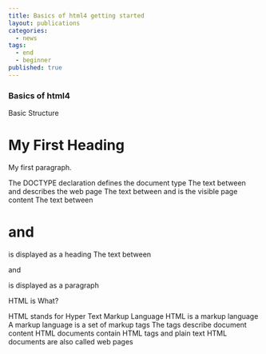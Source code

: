 ```yaml
---
title: Basics of html4 getting started
layout: publications
categories: 
  - news
tags: 
  - end
  - beginner
published: true
---
```


### Basics of html4

Basic Structure

<!DOCTYPE html>
<html>
<body>

<h1>My First Heading</h1>

<p>My first paragraph.</p>

</body>
</html>

The DOCTYPE declaration defines the document type
The text between <html> and </html> describes the web page
The text between <body> and </body> is the visible page content
The text between <h1> and </h1> is displayed as a heading
The text between <p> and </p> is displayed as a paragraph

HTML is What?

HTML stands for Hyper Text Markup Language
HTML is a markup language
A markup language is a set of markup tags
The tags describe document content
HTML documents contain HTML tags and plain text
HTML documents are also called web pages

